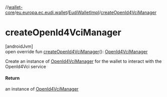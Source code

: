 //[wallet-core](../../../index.md)/[eu.europa.ec.eudi.wallet](../index.md)/[EudiWalletImpl](index.md)/[createOpenId4VciManager](create-open-id4-vci-manager.md)

# createOpenId4VciManager

[androidJvm]\
open override
fun [createOpenId4VciManager](create-open-id4-vci-manager.md)(): [OpenId4VciManager](../../eu.europa.ec.eudi.wallet.issue.openid4vci/-open-id4-vci-manager/index.md)

Create an instance
of [OpenId4VciManager](../../eu.europa.ec.eudi.wallet.issue.openid4vci/-open-id4-vci-manager/index.md)
for the wallet to interact with the OpenId4Vci service

#### Return

an instance
of [OpenId4VciManager](../../eu.europa.ec.eudi.wallet.issue.openid4vci/-open-id4-vci-manager/index.md)
